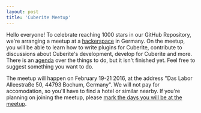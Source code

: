 ```yaml
---
layout: post
title: 'Cuberite Meetup'
---
```

Hello everyone! To celebrate reaching 1000 stars in our GitHub Repository, we're arranging a meetup at a [hackerspace](https://en.wikipedia.org/wiki/Hackerspace) in Germany. On the meetup, you will be able to learn how to write plugins for Cuberite, contribute to discussions about Cuberite's development, develop for Cuberite and more. There is an  [agenda](#) over the things to do, but it isn't finished yet. Feel free to suggest something you want to do.

The meetup will happen on February 19-21 2016, at the address "Das Labor Alleestraße 50, 44793 Bochum, Germany". We will not pay for accomodation, so you'll have to find a hotel or similar nearby. If you're planning on joining the meetup, please [mark the days you will be at the meetup](http://doodle.com/poll/ywaucxvcyzstt36z).
